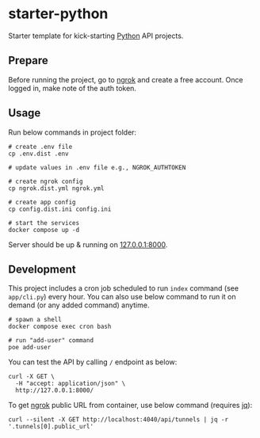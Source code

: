 # starter-python

Starter template for kick-starting [Python](https://www.python.org/) API projects.

## Prepare

Before running the project, go to [ngrok](https://ngrok.com/) and create a free account.
Once logged in, make note of the auth token.

## Usage

Run below commands in project folder:

```shell
# create .env file
cp .env.dist .env

# update values in .env file e.g., NGROK_AUTHTOKEN

# create ngrok config
cp ngrok.dist.yml ngrok.yml

# create app config
cp config.dist.ini config.ini

# start the services
docker compose up -d
```

Server should be up & running on [127.0.0.1:8000](http://127.0.0.1:8000/).

## Development

This project includes a cron job scheduled to run `index` command (see `app/cli.py`) every hour.
You can also use below command to run it on demand (or any added command) anytime.

```shell
# spawn a shell
docker compose exec cron bash

# run "add-user" command
poe add-user
```

You can test the API by calling `/` endpoint as below:

```shell
curl -X GET \
  -H "accept: application/json" \
  http://127.0.0.1:8000/
```

To get [ngrok](https://ngrok.com/) public URL from container, use below command (requires [jq](https://jqlang.github.io/jq/)):

```shell
curl --silent -X GET http://localhost:4040/api/tunnels | jq -r '.tunnels[0].public_url'
```
